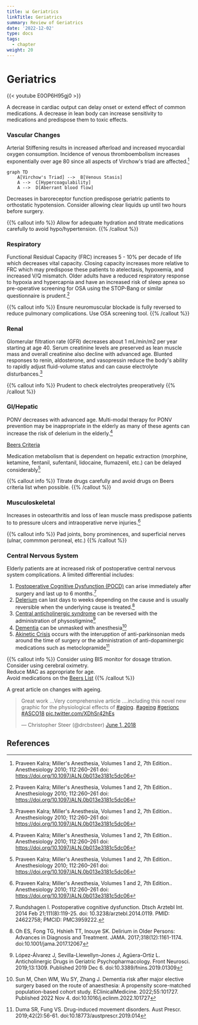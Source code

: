 ```yaml
---
title: 📊 Geriatrics
linkTitle: Geriatrics
summary: Review of Geriatrics
date: '2022-12-02'
type: docs
tags:
  - chapter
weight: 20
---
```


# Geriatrics

{{< youtube E0OP6H95gj0 >}}

A decrease in cardiac output can delay onset or extend effect of common medications.  A decrease in lean body can increase sensitivity to medications and predispose them to toxic effects.

### Vascular Changes

Arterial Stiffening results in increased afterload and increased myocardial oxygen consumption.
Incidence of venous thromboembolism increases exponentially over age 80 since all aspects of Virchow's triad are affected.[^1]

```mermaid
graph TD
    A[Virchow's Triad] -->  B[Venous Stasis]
    A -->  C[Hypercoagulability]
    A -->  D[Aberrant blood flow]
```

Decreases in baroreceptor function predispose geriatric patients to orthostatic hypotension.  Consider allowing clear liquids up until two hours before surgery.

{{% callout info %}}
Allow for adequate hydration and titrate medications carefully to avoid hypo/hypertension.
{{% /callout %}}


### Respiratory

Functional Residual Capacity (FRC) increases 5 - 10% per decade of life which decreases vital capacity.  Closing capacity increases more relative to FRC which may predispose these patients to atelectasis, hypoxemia, and increased V/Q mismatch.  Older adults have a reduced respiratory response to hypoxia and hypercapnia and have an increased risk of sleep apnea so pre-operative screening for OSA using the STOP-Bang or similar questionnaire is prudent.[^1]

{{% callout info %}}
Ensure neuromuscular blockade is fully reversed to reduce pulmonary complications.
Use OSA screening tool.
{{% /callout %}}

### Renal

Glomerular filtration rate (GFR) decreases about 1 mL/min/m2 per year starting at age 40.  Serum creatinine levels are preserved as lean muscle mass and overall creatinine also decline with advanced age.  Blunted responses to renin, aldosterone, and vasopressin reduce the body's ability to rapidly adjust fluid-volume status and can cause electrolyte disturbances.[^1]

{{% callout info %}}
Prudent to check electrolytes preoperatively
{{% /callout %}}

### GI/Hepatic

PONV decreases with advanced age.  Multi-modal therapy for PONV prevention may be inappropriate in the elderly as many of these agents can increase the risk of delerium in the elderly.[^1]

[Beers Criteria](https://dcri.org/wp-content/uploads/2016/11/2012AGSBeersCriteriaCitations.pdf)

Medication metabolism that is dependent on hepatic extraction (morphine, ketamine, fentanil, sufentanil, lidocaine, flumazenil, etc.) can be delayed considerably[^1]

{{% callout info %}}
Titrate drugs carefully and avoid drugs on Beers criteria list when possible.
{{% /callout %}}

### Musculoskeletal

Increases in osteoarthritis and loss of lean muscle mass predispose patients to to pressure ulcers and intraoperative nerve injuries.[^1]

{{% callout info %}}
Pad joints, bony prominences,  and superficial nerves (ulnar, commmon peroneal, etc.)
{{% /callout %}}


### Central Nervous System

Elderly patients are at increased risk of postoperative central nervous system complications. A limited differential includes:  
1.  [Postoperative Cognitive Dysfunction (POCD)](https://www.ncbi.nlm.nih.gov/pmc/articles/PMC3959222/) can arise immediately after surgery and last up to 6 months.[^2]
2.  [Delerium](https://www.ncbi.nlm.nih.gov/pmc/articles/PMC5717753/) can last days to weeks depending on the cause and is usually reversible when the underlying cause is treated.[^3]
3.  [Central anticholinergic syndrome](https://www.ncbi.nlm.nih.gov/pmc/articles/PMC6908498/) can be reversed with the administration of physostigmine[^4]
4.  [Dementia](https://www.ncbi.nlm.nih.gov/pmc/articles/PMC9641180/) can be unmasked with anesthesia[^5]
5.  [Akinetic Crisis](https://www.ncbi.nlm.nih.gov/pmc/articles/PMC6478951/) occurs with the interupption of anti-parkinsonian meds around the time of surgery or the administration of anti-dopaminergic medications such as metoclopramide[^6]


{{% callout info %}}
Consider using BIS monitor for dosage titration.  
Consider using cerebral oximetry.  
Reduce MAC as appropriate for age.  
Avoid medications on the [Beers List](https://dcri.org/wp-content/uploads/2016/11/2012AGSBeersCriteriaCitations.pdf)
{{% /callout %}}

A great article on changes with ageing.

<blockquote class="twitter-tweet"><p lang="en" dir="ltr">Great work ...Very comprehensive article ....including this novel new graphic for the physiological effects of <a href="https://twitter.com/hashtag/aging?src=hash&amp;ref_src=twsrc%5Etfw">#aging</a>. <a href="https://twitter.com/hashtag/ageing?src=hash&amp;ref_src=twsrc%5Etfw">#ageing</a> <a href="https://twitter.com/hashtag/gerionc?src=hash&amp;ref_src=twsrc%5Etfw">#gerionc</a> <a href="https://twitter.com/hashtag/ASCO18?src=hash&amp;ref_src=twsrc%5Etfw">#ASCO18</a> <a href="https://t.co/XDhSr42hEs">pic.twitter.com/XDhSr42hEs</a></p>&mdash; Christopher Steer (@drcbsteer) <a href="https://twitter.com/drcbsteer/status/1002510376741851136?ref_src=twsrc%5Etfw">June 1, 2018</a></blockquote> <script async src="https://platform.twitter.com/widgets.js" charset="utf-8"></script>


## References

[^1]: Praveen Kalra; Miller's Anesthesia, Volumes 1 and 2, 7th Edition.. Anesthesiology 2010; 112:260–261 doi: https://doi.org/10.1097/ALN.0b013e3181c5dc06
[^2]: Rundshagen I. Postoperative cognitive dysfunction. Dtsch Arztebl Int. 2014 Feb 21;111(8):119-25. doi: 10.3238/arztebl.2014.0119. PMID: 24622758; PMCID: PMC3959222.
[^3]: Oh ES, Fong TG, Hshieh TT, Inouye SK. Delirium in Older Persons: Advances in Diagnosis and Treatment. JAMA. 2017;318(12):1161-1174. doi:10.1001/jama.2017.12067
[^4]: López-Álvarez J, Sevilla-Llewellyn-Jones J, Agüera-Ortiz L. Anticholinergic Drugs in Geriatric Psychopharmacology. Front Neurosci. 2019;13:1309. Published 2019 Dec 6. doi:10.3389/fnins.2019.01309
[^5]: Sun M, Chen WM, Wu SY, Zhang J. Dementia risk after major elective surgery based on the route of anaesthesia: A propensity score-matched population-based cohort study. EClinicalMedicine. 2022;55:101727. Published 2022 Nov 4. doi:10.1016/j.eclinm.2022.101727
[^6]: Duma SR, Fung VS. Drug-induced movement disorders. Aust Prescr. 2019;42(2):56-61. doi:10.18773/austprescr.2019.014